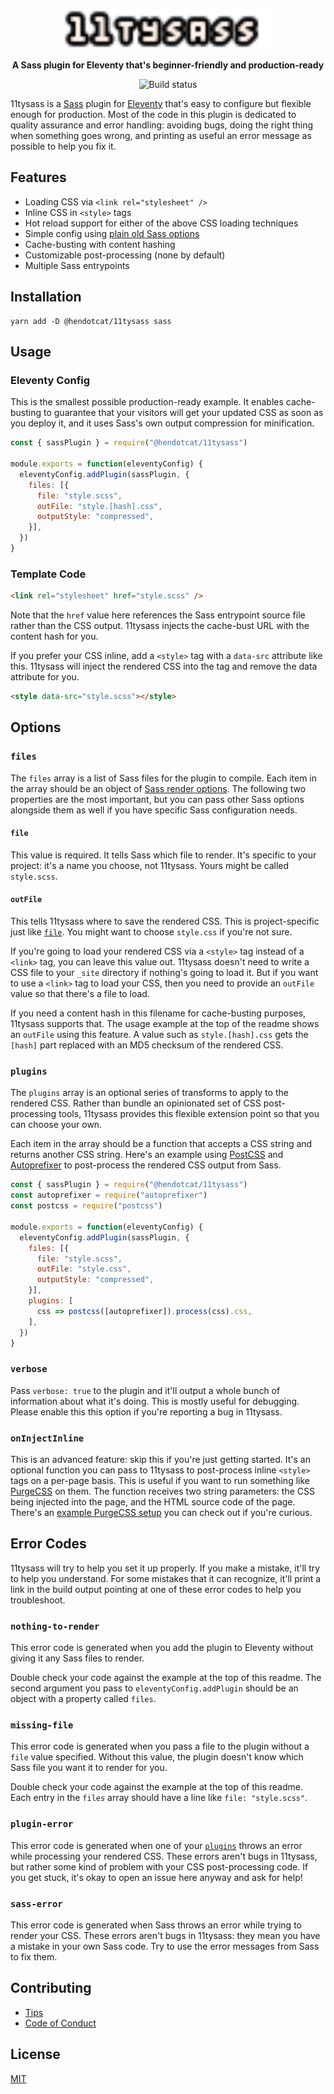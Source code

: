 <p align="center">
  <img
    alt="11tysass"
    src="https://github.com/hendotcat/11tysass/raw/trunk/11tysass.svg"
    height="64"
  />
</p>

<p align="center">
  <strong>
    A Sass plugin for Eleventy that's beginner-friendly and production-ready
  </strong>
</p>

<p align="center">
  <img
    src="https://github.com/hendotcat/11tysass/actions/workflows/publish.yml/badge.svg"
    alt="Build status"
  />
</p>

11tysass is a [Sass] plugin for [Eleventy] that's easy to configure but
flexible enough for production. Most of the code in this plugin is dedicated to
quality assurance and error handling: avoiding bugs, doing the right thing when
something goes wrong, and printing as useful an error message as possible to
help you fix it.

## Features

* Loading CSS via `<link rel="stylesheet" />`
* Inline CSS in `<style>` tags
* Hot reload support for either of the above CSS loading techniques
* Simple config using [plain old Sass options][sass.Options]
* Cache-busting with content hashing
* Customizable post-processing (none by default)
* Multiple Sass entrypoints

## Installation

```
yarn add -D @hendotcat/11tysass sass
```

## Usage

### Eleventy Config

This is the smallest possible production-ready example. It enables
cache-busting to guarantee that your visitors will get your updated CSS as soon
as you deploy it, and it uses Sass's own output compression for minification.

```javascript
const { sassPlugin } = require("@hendotcat/11tysass")

module.exports = function(eleventyConfig) {
  eleventyConfig.addPlugin(sassPlugin, {
    files: [{
      file: "style.scss",
      outFile: "style.[hash].css",
      outputStyle: "compressed",
    }],
  })
}
```

### Template Code

```html
<link rel="stylesheet" href="style.scss" />
```

Note that the `href` value here references the Sass entrypoint source file
rather than the CSS output. 11tysass injects the cache-bust URL with the
content hash for you.

If you prefer your CSS inline, add a `<style>` tag with a `data-src` attribute
like this. 11tysass will inject the rendered CSS into the tag and remove the
data attribute for you.

```html
<style data-src="style.scss"></style>
```

## Options

### `files`

The `files` array is a list of Sass files for the plugin to compile. Each item
in the array should be an object of [Sass render options][sass.Options]. The
following two properties are the most important, but you can pass other
Sass options alongside them as well if you have specific Sass configuration
needs.

#### `file`

This value is required. It tells Sass which file to render. It's specific to
your project: it's a name you choose, not 11tysass. Yours might be called
`style.scss`.

#### `outFile`

This tells 11tysass where to save the rendered CSS.
This is project-specific just like [`file`](#file).
You might want to choose `style.css` if you're not sure.

If you're going to load your rendered CSS via a `<style>` tag instead of a
`<link>` tag, you can leave this value out. 11tysass doesn't need to write a
CSS file to your `_site` directory if nothing's going to load it. But if you
want to use a `<link>` tag to load your CSS, then you need to provide an
`outFile` value so that there's a file to load.

If you need a content hash in this filename for cache-busting purposes,
11tysass supports that. The usage example at the top of the readme shows an
`outFile` using this feature. A value such as `style.[hash].css` gets the
`[hash]` part replaced with an MD5 checksum of the rendered CSS.

### `plugins`

The `plugins` array is an optional series of transforms to apply to the
rendered CSS. Rather than bundle an opinionated set of CSS post-processing
tools, 11tysass provides this flexible extension point so that you can choose
your own.

Each item in the array should be a function that accepts a CSS string and
returns another CSS string. Here's an example using [PostCSS] and
[Autoprefixer] to post-process the rendered CSS output from Sass.

```javascript
const { sassPlugin } = require("@hendotcat/11tysass")
const autoprefixer = require("autoprefixer")
const postcss = require("postcss")

module.exports = function(eleventyConfig) {
  eleventyConfig.addPlugin(sassPlugin, {
    files: [{
      file: "style.scss",
      outFile: "style.css",
      outputStyle: "compressed",
    }],
    plugins: [
      css => postcss([autoprefixer]).process(css).css,
    ],
  })
}
```

### `verbose`

Pass `verbose: true` to the plugin and it'll output a whole bunch of
information about what it's doing. This is mostly useful for debugging. Please
enable this this option if you're reporting a bug in 11tysass.

### `onInjectInline`

This is an advanced feature: skip this if you're just getting started. It's an
optional function you can pass to 11tysass to post-process inline `<style>`
tags on a per-page basis. This is useful if you want to run something like
[PurgeCSS] on them. The function receives two string parameters: the CSS being
injected into the page, and the HTML source code of the page. There's an
[example PurgeCSS setup][onInjectInline] you can check out if you're curious.

## Error Codes

11tysass will try to help you set it up properly. If you make a mistake,
it'll try to help you understand. For some mistakes that it can recognize,
it'll print a link in the build output pointing at one of these error codes to
help you troubleshoot.

### `nothing-to-render`

This error code is generated when you add the plugin to Eleventy without giving
it any Sass files to render.

Double check your code against the example at the top of this readme. The
second argument you pass to `eleventyConfig.addPlugin` should be an object with
a property called `files`.

### `missing-file`

This error code is generated when you pass a file to the plugin without a
`file` value specified. Without this value, the plugin doesn't know which Sass
file you want it to render for you.

Double check your code against the example at the top of this readme. Each
entry in the `files` array should have a line like `file: "style.scss"`.

### `plugin-error`

This error code is generated when one of your [`plugins`](#plugins) throws an
error while processing your rendered CSS. These errors aren't bugs in 11tysass,
but rather some kind of problem with your CSS post-processing code. If you get
stuck, it's okay to open an issue here anyway and ask for help!

### `sass-error`

This error code is generated when Sass throws an error while trying to render
your CSS. These errors aren't bugs in 11tysass: they mean you have a mistake in
your own Sass code. Try to use the error messages from Sass to fix them.

## Contributing

* [Tips][Contributing]
* [Code of Conduct]

## License

[MIT]

[eleventy-plugin-sass]: https://github.com/Sonaryr/eleventy-plugin-sass
[eleventy-plugin-scss]: https://github.com/jamshop/eleventy-plugin-scss
[sass.Options]: https://sass-lang.com/documentation/js-api#options
[sass.Result]: https://sass-lang.com/documentation/js-api#result-object
[includedFiles]: https://sass-lang.com/documentation/js-api#result-stats-includedfiles
[Sass]: https://sass-lang.com/
[Eleventy]: https://www.11ty.dev/
[PostCSS]: https://postcss.org
[PurgeCSS]: https://purgecss.com
[Autoprefixer]: https://autoprefixer.github.io
[Contributing]: https://github.com/hendotcat/11tysass/blob/trunk/contributing.md
[Code of Conduct]: https://github.com/hendotcat/11tysass/blob/trunk/code_of_conduct.md
[MIT]: https://github.com/hendotcat/11tysass/blob/trunk/license
[onInjectInline]: https://github.com/hendotcat/11tysass/blob/trunk/examples/purgecss/.eleventy.js

